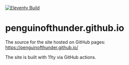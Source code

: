 [![Eleventy Build](https://github.com/PenguinOfThunder/penguinofthunder.github.io/actions/workflows/eleventy.yaml/badge.svg)](https://github.com/PenguinOfThunder/penguinofthunder.github.io/actions/workflows/eleventy.yaml)

# penguinofthunder.github.io

The source for the site hosted on GitHub pages: https://penguinofthunder.github.io/

The site is built with 11ty via GitHub actions.
